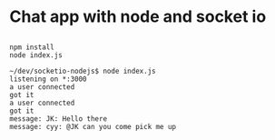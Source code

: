 # Chat app with node and socket io

##
```
npm install
node index.js
```
```
~/dev/socketio-nodejs$ node index.js
listening on *:3000
a user connected
got it
a user connected
got it
message: JK: Hello there
message: cyy: @JK can you come pick me up
```

